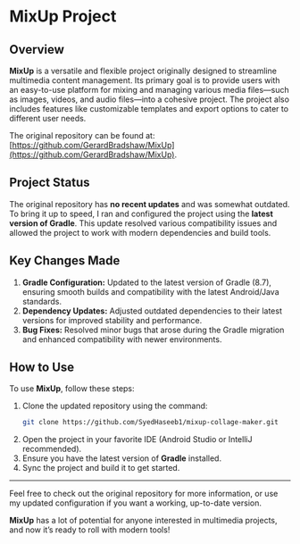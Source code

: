 # MixUp Project

## Overview

**MixUp** is a versatile and flexible project originally designed to streamline multimedia content management. Its primary goal is to provide users with an easy-to-use platform for mixing and managing various media files—such as images, videos, and audio files—into a cohesive project. The project also includes features like customizable templates and export options to cater to different user needs.

The original repository can be found at:
[https://github.com/GerardBradshaw/MixUp](https://github.com/GerardBradshaw/MixUp).

## Project Status

The original repository has **no recent updates** and was somewhat outdated. To bring it up to speed, I ran and configured the project using the **latest version of Gradle**. This update resolved various compatibility issues and allowed the project to work with modern dependencies and build tools.

## Key Changes Made

1. **Gradle Configuration:** Updated to the latest version of Gradle (8.7), ensuring smooth builds and compatibility with the latest Android/Java standards.
2. **Dependency Updates:** Adjusted outdated dependencies to their latest versions for improved stability and performance.
3. **Bug Fixes:** Resolved minor bugs that arose during the Gradle migration and enhanced compatibility with newer environments.

## How to Use

To use **MixUp**, follow these steps:
1. Clone the updated repository using the command:
    ```bash
    git clone https://github.com/SyedHaseeb1/mixup-collage-maker.git
    ```
2. Open the project in your favorite IDE (Android Studio or IntelliJ recommended).
3. Ensure you have the latest version of **Gradle** installed.
4. Sync the project and build it to get started.

---

Feel free to check out the original repository for more information, or use my updated configuration if you want a working, up-to-date version.

**MixUp** has a lot of potential for anyone interested in multimedia projects, and now it’s ready to roll with modern tools!
